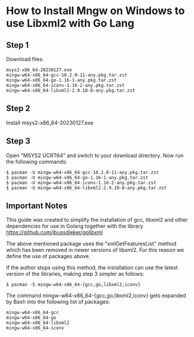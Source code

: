 # How to Install Mngw on Windows to use Libxml2 with Go Lang

## Step 1

Download files:
```
msys2-x86_64-20230127.exe
mingw-w64-x86_64-gcc-10.2.0-11-any.pkg.tar.zst
mingw-w64-x86_64-go-1.16-1-any.pkg.tar.zst
mingw-w64-x86_64-iconv-1.16-2-any.pkg.tar.zst
mingw-w64-x86_64-libxml2-2.9.10-8-any.pkg.tar.zst
```

## Step 2
Install msys2-x86_64-20230127.exe

## Step 3
Open "MSYS2 UCRT64" and switch to your download directory. Now run the following commands:
```shell
$ pacman -U mingw-w64-x86_64-gcc-10.2.0-11-any.pkg.tar.zst
$ pacman -U mingw-w64-x86_64-go-1.16-1-any.pkg.tar.zst
$ pacman -U mingw-w64-x86_64-iconv-1.16-2-any.pkg.tar.zst
$ pacman -U mingw-w64-x86_64-libxml2-2.9.10-8-any.pkg.tar.zst
```

## Important Notes
This guide was created to simplify the installation of gcc, libxml2 and other dependencies for use in Golang together with the library https://github.com/jbussdieker/golibxml

The above mentioned package uses the "xmlGetFeaturesList" method which has been removed in newer versions of libxml2. For this reason we define the use of packages above.

If the author stops using this method, the installation can use the latest version of the libraries, making step 3 simpler as follows:
```shell
$ pacman -S mingw-w64-x86_64-{gcc,go,libxml2,iconv}
```

The command mingw-w64-x86_64-{gcc,go,libxml2,iconv} gets expanded by Bash into the following list of packages:
```
mingw-w64-x86_64-gcc
mingw-w64-x86_64-go
mingw-w64-x86_64-libxml2
mingw-w64-x86_64-iconv
```
